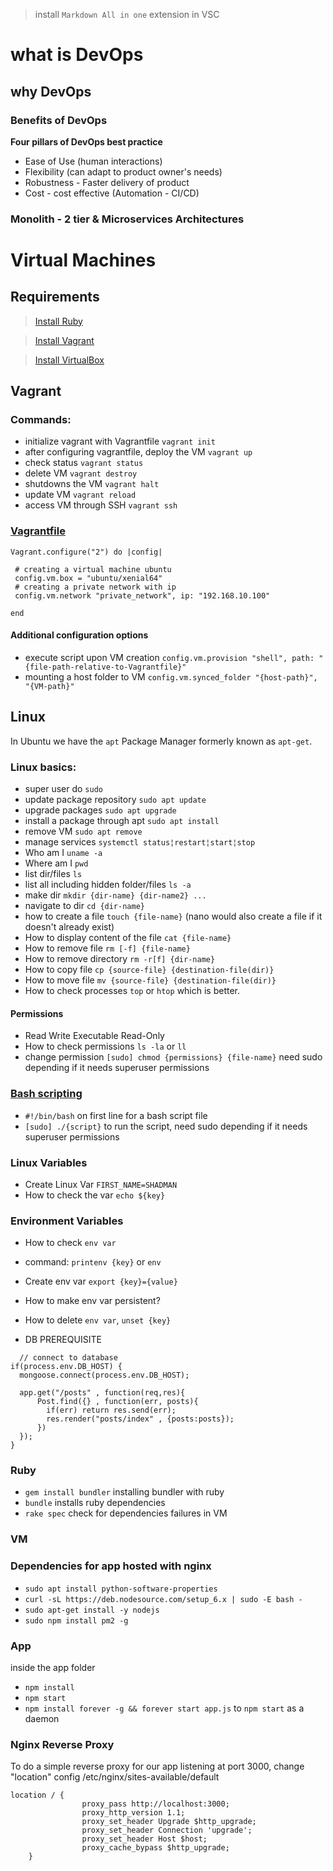 > install `Markdown All in one` extension in VSC
# what is DevOps
## why DevOps
### Benefits of DevOps

**Four pillars of DevOps best practice**
- Ease of Use (human interactions)
- Flexibility (can adapt to product owner's needs)
- Robustness - Faster delivery of product
- Cost - cost effective (Automation - CI/CD)

### Monolith - 2 tier & Microservices Architectures


# Virtual Machines
## **Requirements**
> [Install Ruby](https://github.com/oneclick/rubyinstaller2/releases/download/RubyInstaller-2.6.6-1/rubyinstaller-devkit-2.6.6-1-x64.exe)

> [Install Vagrant](https://www.vagrantup.com/)

> [Install VirtualBox](https://www.virtualbox.org/wiki/Downloads)

## **Vagrant**
### Commands:
- initialize vagrant with Vagrantfile `vagrant init`
- after configuring vagrantfile, deploy the VM `vagrant up`
- check status `vagrant status`
- delete VM `vagrant destroy`
- shutdowns the VM `vagrant halt`
- update VM `vagrant reload`
- access VM through SSH `vagrant ssh`

### [Vagrantfile](Vagrantfile)
```
Vagrant.configure("2") do |config|

 # creating a virtual machine ubuntu 
 config.vm.box = "ubuntu/xenial64"
 # creating a private network with ip
 config.vm.network "private_network", ip: "192.168.10.100"

end
```
#### **Additional configuration options**
- execute script upon VM creation `config.vm.provision "shell", path: "{file-path-relative-to-Vagrantfile}"`
- mounting a host folder to VM `config.vm.synced_folder "{host-path}", "{VM-path}"`

## **Linux**
In Ubuntu we have the `apt` Package Manager formerly known as `apt-get`.
### Linux basics:
- super user do `sudo`
- update package repository `sudo apt update`
- upgrade packages `sudo apt upgrade`
- install a package through apt `sudo apt install`
- remove VM `sudo apt remove`
- manage services `systemctl status¦restart¦start¦stop`
- Who am I `uname -a`
- Where am I `pwd`
- list dir/files `ls`
- list all including hidden folder/files `ls -a`
- make dir `mkdir {dir-name} {dir-name2} ...`
- navigate to dir `cd {dir-name}`
- how to create a file `touch {file-name}` (nano would also create a file if it doesn't already exist)
- How to display content of the file `cat {file-name}`
- How to remove file `rm [-f] {file-name}`
- How to remove directory `rm -r[f] {dir-name}`
- How to copy file `cp {source-file} {destination-file(dir)}`
- How to move file `mv {source-file} {destination-file(dir)}`
- How to check processes `top` or `htop` which is better.
  
#### Permissions
- Read Write Executable Read-Only
- How to check permissions `ls -la` or `ll`
- change permission `[sudo] chmod {permissions} {file-name}` need sudo depending if it needs superuser permissions
  
### [Bash scripting](sync/provision.sh)
- `#!/bin/bash` on first line for a bash script file
- `[sudo] ./{script}` to run the script, need sudo depending if it needs superuser permissions

### Linux Variables
- Create Linux Var `FIRST_NAME=SHADMAN`
- How to check the var `echo ${key}`
  
### Environment Variables
- How to check `env var`
- command: `printenv {key}` or `env`
- Create env var `export {key}={value}`
- How to make env var persistent?
- How to delete `env var`, `unset {key}`


- DB PREREQUISITE
```
  // connect to database
if(process.env.DB_HOST) {
  mongoose.connect(process.env.DB_HOST);

  app.get("/posts" , function(req,res){
      Post.find({} , function(err, posts){
        if(err) return res.send(err);
        res.render("posts/index" , {posts:posts});
      })
  });
}
```
  
### Ruby
- `gem install bundler` installing bundler with ruby
- `bundle` installs ruby dependencies
- `rake spec` check for dependencies failures in VM

### **VM**

### Dependencies for app hosted with nginx
- `sudo apt install python-software-properties`
- `curl -sL https://deb.nodesource.com/setup_6.x | sudo -E bash -`
- `sudo apt-get install -y nodejs`
- `sudo npm install pm2 -g`

### App
inside the app folder
- `npm install`
- `npm start`
- `npm install forever -g && forever start app.js` to `npm start` as a daemon

### Nginx Reverse Proxy
To do a simple reverse proxy for our app listening at port 3000, change "location" config /etc/nginx/sites-available/default
```
location / {
                proxy_pass http://localhost:3000;
                proxy_http_version 1.1;
                proxy_set_header Upgrade $http_upgrade;
                proxy_set_header Connection 'upgrade';
                proxy_set_header Host $host;
                proxy_cache_bypass $http_upgrade;
    }
```



